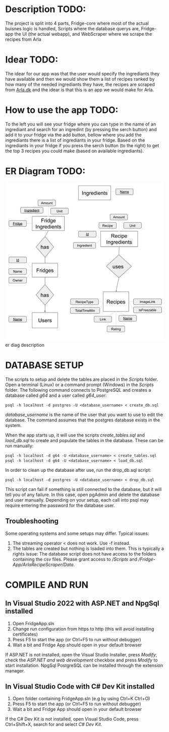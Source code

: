 # Description TODO:
The project is split into 4 parts, Fridge-core where most of the actual buisnes logic is handled, Scripts where the database querys are, Fridge-app the UI (the actual webapp), and WebScraper where we scrape the recipes from Arla 

# Idear TODO:
The idear for our app was that the user would specify the ingrediants they have available and then we would show them a list of recipes ranked by how many of the needed ingrediants they have, the recipes are scraped from [Arla.dk](https://www.arla.dk/opskrifter/) and the idear is that this is an app we would make for Arla.

# How to use the app TODO:
To the left you will see your fridge where you can type in the name of an ingrediant and search for an ingredint (by pressing the serch button) and add it to your fridge via the add button, bellow where you add the ingrediants there is a list of ingrediants in your fridge.
Based on the ingrediants in your fridge if you press the serch button (to the right) to get the top 3 recipes you could make (based on available ingrediants).

# ER Diagram TODO:
![.ERDiagram.png](https://github.com/Aether6969/Fridge-App/blob/master/ERDiagram.png)
er diag description

# DATABASE SETUP
The scripts to setup and delete the tables are placed in the _Scripts_ folder. Open a terminal (Linux) or a command prompt (Windows) in the _Scripts_ folder. The following command connects to PostgreSQL and creates a database called _g64_ and a user called _g64_user_:

    psql -h localhost -d postgres -U <database_username> < create_db.sql 

_database_username_ is the name of the user that you want to use to edit the database. The command assumes that the postgres database exists in the system.

When the app starts up, it will use the scripts _create_tables.sql_ and _load_db.sql_ to create and populate the tables in the database. These can be run manually:

    psql -h localhost -d g64 -U <database_username> < create_tables.sql 
    psql -h localhost -d g64 -U <database_username> < load_db.sql 

In order to clean up the database after use, run the drop_db.sql script:

    psql -h localhost -d postgres -U <database_username> < drop_db.sql 

This script can fail if something is still connected to the database, but it will tell you of any failure. In this case, open pgAdmin and delete the database and user manually.
Depending on your setup, each call into psql may require entering the password for the database user.

## Troubleshooting
Some operating systems and some setups may differ. Typical issues:

1) The streaming operator < does not work. Use -f instead.
2) The tables are created but nothing is loaded into them. This is typically a rights issue: The database script does not have access to the folders containing the csv files. Please grant access to _/Scripts_ and _/Fridge-App/ArlaRecipeScraper/Data_.

# COMPILE AND RUN

## In Visual Studio 2022 with ASP.NET and NpgSql installed

1) Open FridgeApp.sln
2) Change run configuration from https to http (this will avoid installing certificates)
3) Press F5 to start the app (or Ctrl+F5 to run without debugger)
4) Wait a bit and Fridge App should open in your default browser

If ASP.NET is not installed, open the Visual Studio Installer, press _Modify_, check the _ASP.NET and web development_ checkbox and press _Modify_ to start installation.
NpgSql PostgreSQL can be installed through the extension manager.

## In Visual Studio Code with C# Dev Kit installed

1) Open folder containing FridgeApp.sln (e.g by using Ctrl+K Ctrl+O)
2) Press F5 to start the app (or Ctrl+F5 to run without debugger)
3) Wait a bit and Fridge App should open in your default browser

If the C# Dev Kit is not installed, open Visual Studio Code, press Ctrl+Shift+X, search for and select _C# Dev Kit_.
